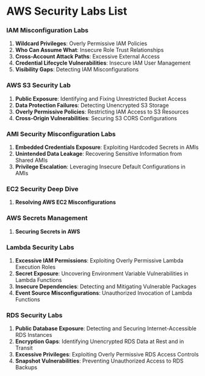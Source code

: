 # AWS Security Labs List

### **IAM Misconfiguration Labs**
1. **Wildcard Privileges**: Overly Permissive IAM Policies  
2. **Who Can Assume What**: Insecure Role Trust Relationships  
3. **Cross-Account Attack Paths**: Excessive External Access  
4. **Credential Lifecycle Vulnerabilities**: Insecure IAM User Management  
5. **Visibility Gaps**: Detecting IAM Misconfigurations  


### **AWS S3 Security Lab**
1. **Public Exposure**: Identifying and Fixing Unrestricted Bucket Access  
2. **Data Protection Failures**: Detecting Unencrypted S3 Storage  
3. **Overly Permissive Policies**: Restricting IAM Access to S3 Resources  
4. **Cross-Origin Vulnerabilities**: Securing S3 CORS Configurations  

### **AMI Security Misconfiguration Labs**
1. **Embedded Credentials Exposure**: Exploiting Hardcoded Secrets in AMIs  
2. **Unintended Data Leakage**: Recovering Sensitive Information from Shared AMIs  
3. **Privilege Escalation**: Leveraging Insecure Default Configurations in AMIs  

### **EC2 Security Deep Dive**
1. **Resolving AWS EC2 Misconfigurations**  


### **AWS Secrets Management**
1. **Securing Secrets in AWS**  


### **Lambda Security Labs**
1. **Excessive IAM Permissions**: Exploiting Overly Permissive Lambda Execution Roles  
2. **Secret Exposure**: Uncovering Environment Variable Vulnerabilities in Lambda Functions  
3. **Insecure Dependencies**: Detecting and Mitigating Vulnerable Packages  
4. **Event Source Misconfigurations**: Unauthorized Invocation of Lambda Functions  

### **RDS Security Labs**
1. **Public Database Exposure**: Detecting and Securing Internet-Accessible RDS Instances  
2. **Encryption Gaps**: Identifying Unencrypted RDS Data at Rest and in Transit  
3. **Excessive Privileges**: Exploiting Overly Permissive RDS Access Controls  
4. **Snapshot Vulnerabilities**: Preventing Unauthorized Access to RDS Backups  